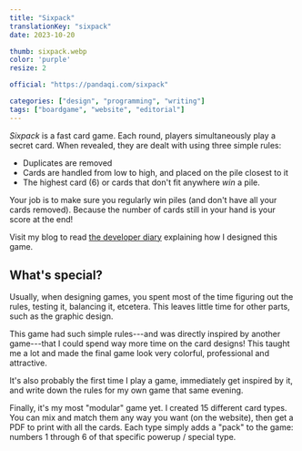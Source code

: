 ```yaml
---
title: "Sixpack"
translationKey: "sixpack"
date: 2023-10-20

thumb: sixpack.webp
color: 'purple'
resize: 2

official: "https://pandaqi.com/sixpack"

categories: ["design", "programming", "writing"]
tags: ["boardgame", "website", "editorial"]
---
```


_Sixpack_ is a fast card game. Each round, players simultaneously play a secret card. When revealed, they are dealt with using three simple rules: 

* Duplicates are removed
* Cards are handled from low to high, and placed on the pile closest to it
* The highest card (6) or cards that don't fit anywhere _win_ a pile.

Your job is to make sure you regularly win piles (and don't have all your cards removed). Because the number of cards still in your hand is your score at the end!

Visit my blog to read [the developer diary](https://pandaqi.com/blog/boardgames/sixpack) explaining how I designed this game.

## What's special?

Usually, when designing games, you spent most of the time figuring out the rules, testing it, balancing it, etcetera. This leaves little time for other parts, such as the graphic design.

This game had such simple rules---and was directly inspired by another game---that I could spend way more time on the card designs! This taught me a lot and made the final game look very colorful, professional and attractive.

It's also probably the first time I play a game, immediately get inspired by it, and write down the rules for my own game that same evening.

Finally, it's my most "modular" game yet. I created 15 different card types. You can mix and match them any way you want (on the website), then get a PDF to print with all the cards. Each type simply adds a "pack" to the game: numbers 1 through 6 of that specific powerup / special type.
